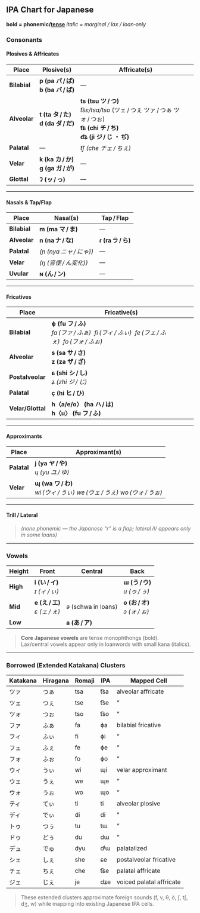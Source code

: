 ## IPA Chart for Japanese  
**bold = phonemic/<u>tense</u>**
*italic = marginal / lax / loan‑only*
### Consonants

#### Plosives & Affricates

| Place        | Plosive(s)                                                      | Affricate(s)                                                                                                                                              |
|--------------|-----------------------------------------------------------------|-----------------------------------------------------------------------------------------------------------------------------------------------------------|
| **Bilabial** | **p (pa パ / ぱ)**<br>**b (ba バ / ば)**                        | —                                                                                                                                                         |
| **Alveolar** | **t (ta タ / た)**<br>**d (da ダ / だ)**                        | **ts (tsu ツ / つ)**<br>*t͡sɛ/tsa/tso* (ツェ / つぇ ツァ / つぁ ツォ / つぉ)<br>**t͡ɕ (chi チ / ち)**<br>**d͡ʑ (ji ジ / じ ・ ぢ)** |
| **Palatal**  | —                                                               | *t͡ʃ (che チェ / ちぇ)*                                                                                                                                    |
| **Velar**    | **k (ka カ / か)**<br>**g (ga ガ / が)**                        | —                                                                                                                                                         |
| **Glottal**  | **ʔ (ッ / っ)**                                                 | —                                                                                                                                                         |

---

#### Nasals & Tap/Flap

| Place         | Nasal(s)                                | Tap / Flap      |
|---------------|-----------------------------------------|-----------------|
| **Bilabial**  | **m (ma マ / ま)**                      | —               |
| **Alveolar**  | **n (na ナ / な)**                      | **ɾ (ra ラ / ら)** |
| **Palatal**   | *(ɲ (nya ニャ / にゃ))*                 | —               |
| **Velar**     | *(ŋ (音便 / ん変化))*                    | —               |
| **Uvular**    | **ɴ (ん / ン)**                         | —               |

---

#### Fricatives

| Place            | Fricative(s)                                                                                                                                                                      |
|------------------|------------------------------------------------------------------------------------------------------------------------------------------------------------------------------------|
| **Bilabial**     | **ɸ (fu フ / ふ)**<br>*fa (ファ / ふぁ)*  *fi (フィ / ふぃ)*  *fe (フェ / ふぇ)*  *fo (フォ / ふぉ)*                                                                                 |
| **Alveolar**     | **s (sa サ / さ)**<br>**z (za ザ / ざ)**                                                                                                                                            |
| **Postalveolar** | **ɕ (shi シ / し)**<br>*ʑ (zhi ジ / じ)*                                                                                                                                              |
| **Palatal**      | **ç (hi ヒ / ひ)**                                                                                                                                                                 |
| **Velar/Glottal**| **h〈a/e/o〉 (ha ハ / は)**<br>**h〈u〉 (fu フ / ふ)**                                                                                                                                |

---

#### Approximants

| Place      | Approximant(s)                                                                                               |
|------------|--------------------------------------------------------------------------------------------------------------|
| **Palatal**| **j (ya ヤ / や)**<br>*ɥ (yu ユ / ゆ)*                                                                         |
| **Velar**  | **ɰ (wa ワ / わ)**<br>*wi (ウィ / うぃ)* *we (ウェ / うぇ)* *wo (ウォ / うぉ)* |

---

#### Trill / Lateral

> *(none phonemic — the Japanese “r” is a flap; lateral /l/ appears only in some loans)*

---

### Vowels

| Height      | Front                                       | Central                         | Back                                         |
|-------------|---------------------------------------------|---------------------------------|----------------------------------------------|
| **High**    | **i (い / イ)**<br>*ɪ (ィ / ぃ)*             |                                 | **ɯ (う / ウ)**<br>*u (ゥ / ぅ)*              |
| **Mid**     | **e (え / エ)**<br>*ɛ (ェ / ぇ)*             | *ə* (schwa in loans)           | **o (お / オ)**<br>*ɔ (ォ / ぉ)*             |
| **Low**     |                                             | **a (あ / ア)**                 |                                              |

> **Core Japanese vowels** are tense monophthongs (bold).  
> Lax/central vowels appear only in loanwords with small kana (italics).

---

### Borrowed (Extended Katakana) Clusters

| Katakana       | Hiragana       | Romaji | IPA       | Mapped Cell                |
|----------------|----------------|--------|-----------|----------------------------|
| ツァ           | つぁ           | tsa    | t͡sa      | alveolar affricate         |
| ツェ           | つぇ           | tse    | t͡se      | “                          |
| ツォ           | つぉ           | tso    | t͡so      | “                          |
| ファ           | ふぁ           | fa     | ɸa        | bilabial fricative         |
| フィ           | ふぃ           | fi     | ɸi        | “                          |
| フェ           | ふぇ           | fe     | ɸe        | “                          |
| フォ           | ふぉ           | fo     | ɸo        | “                          |
| ウィ           | うぃ           | wi     | ɰi        | velar approximant          |
| ウェ           | うぇ           | we     | ɰe        | “                          |
| ウォ           | うぉ           | wo     | ɰo        | “                          |
| ティ           | てぃ           | ti     | ti        | alveolar plosive           |
| ディ           | でぃ           | di     | di        | “                          |
| トゥ           | つぅ           | tu     | tɯ        | “                          |
| ドゥ           | どぅ           | du     | dɯ        | “                          |
| デュ           | でゅ           | dyu    | dʲɯ       | palatalized                |
| シェ           | しぇ           | she    | ɕe        | postalveolar fricative     |
| チェ           | ちぇ           | che    | t͡ɕe      | palatal affricate          |
| ジェ           | じぇ           | je     | dʑe       | voiced palatal affricate   |

> These extended clusters approximate foreign sounds (f, v, θ, ð, ʃ, tʃ, dʒ, w) while mapping into existing Japanese IPA cells.